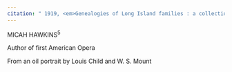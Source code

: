 ```yaml
---
citation: " 1919, <em>Genealogies of Long Island families : a collection of genealogies relating to the following Long Island families: Dickerson, Mitchill, Wickham, Carman, Raynor, Rushmore, Satterly, Hawkins, Arthur Smith, Mills, Howard, Lush, Greene</em>, Compiled by Charles J. Werner, Mainly From Records Left By Benjamin F. Thompson, Historian of Long Island, Logan Utah FamilySearch Library, p84, familysearch.org."
---
```

MICAH HAWKINS<sup>5</sup>

Author of first American Opera

From an oil portrait by Louis Child and W. S. Mount

